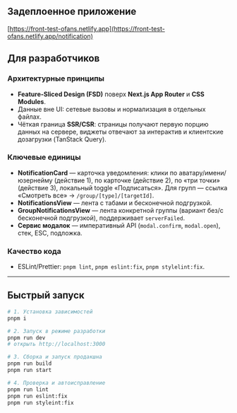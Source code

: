 ## Задеплоенное приложение
[https://front-test-ofans.netlify.app](https://front-test-ofans.netlify.app/notification)

## Для разработчиков

### Архитектурные принципы
- **Feature-Sliced Design (FSD)** поверх **Next.js App Router** и **CSS Modules**.
- Данные вне UI: сетевые вызовы и нормализация в отдельных файлах.
- Чёткая граница **SSR/CSR**: страницы получают первую порцию данных на сервере, виджеты отвечают за интерактив и клиентские дозагрузки (TanStack Query).

### Ключевые единицы
- **NotificationCard** — карточка уведомления: клики по аватару/имени/юзернейму (действие 1), по карточке (действие 2), по «три точки» (действие 3), локальный toggle «Подписаться». Для групп — ссылка «Смотреть все» → `/group/[type]/[targetId]`.
- **NotificationsView** — лента с табами и бесконечной подгрузкой.
- **GroupNotificationsView** — лента конкретной группы (вариант без/с бесконечной подгрузкой), поддерживает `serverFailed`.
- **Сервис модалок** — императивный API (`modal.confirm`, `modal.open`), стек, ESC, подложка.

### Качество кода
- ESLint/Prettier: `pnpm lint`, `pnpm eslint:fix`, `pnpm stylelint:fix`.

---

## Быстрый запуск

```bash
# 1. Установка зависимостей
pnpm i

# 2. Запуск в режиме разработки
pnpm run dev
# открыть http://localhost:3000

# 3. Сборка и запуск продакшна
pnpm run build
pnpm run start

# 4. Проверка и автоисправление
pnpm run lint
pnpm run eslint:fix
pnpm run styleint:fix
```

